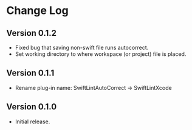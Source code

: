 Change Log
==========

Version 0.1.2
----------------------------

- Fixed bug that saving non-swift file runs autocorrect.
- Set working directory to where workspace (or project) file is placed.


Version 0.1.1
----------------------------

- Rename plug-in name: SwiftLintAutoCorrect -> SwiftLintXcode


Version 0.1.0
----------------------------

- Initial release.
